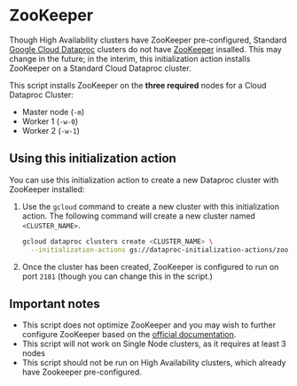 # ZooKeeper

Though High Availability clusters have ZooKeeper pre-configured, Standard [Google Cloud Dataproc](https://cloud.google.com) clusters do not have [ZooKeeper](http://zookeeper.apache.org) insalled. This may change in the future; in the interim, this initialization action installs ZooKeeper on a Standard Cloud Dataproc cluster.

This script installs ZooKeeper on the **three required** nodes for a Cloud Dataproc Cluster:

* Master node (`-m`)
* Worker 1 (`-w-0`)
* Worker 2 (`-w-1`)

## Using this initialization action
You can use this initialization action to create a new Dataproc cluster with ZooKeeper installed:

1. Use the `gcloud` command to create a new cluster with this initialization action. The following command will create a new cluster named `<CLUSTER_NAME>`.

    ```bash
    gcloud dataproc clusters create <CLUSTER_NAME> \
      --initialization-actions gs://dataproc-initialization-actions/zookeeper/zookeeper.sh
    ```
1. Once the cluster has been created, ZooKeeper is configured to run on port `2181` (though you can change this in the script.)

## Important notes
* This script does not optimize ZooKeeper and you may wish to further configure ZooKeeper based on the [official documentation](https://zookeeper.apache.org/doc/trunk/).
* This script will not work on Single Node clusters, as it requires at least 3 nodes
* This script should not be run on High Availability clusters, which already have Zookeeper pre-configured.

